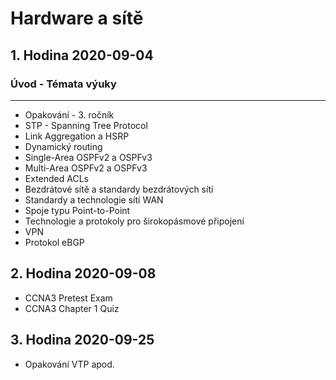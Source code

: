 # Hardware a sítě

## 1. Hodina 2020-09-04

### Úvod - Témata výuky
___
- Opakování - 3. ročník
- STP - Spanning Tree Protocol
- Link Aggregation a HSRP
- Dynamický routing
- Single-Area OSPFv2 a OSPFv3
- Multi-Area OSPFv2 a OSPFv3
- Extended ACLs
- Bezdrátové sítě a standardy bezdrátových sítí
- Standardy a technologie sítí WAN
- Spoje typu Point-to-Point
- Technologie a protokoly pro širokopásmové připojení
- VPN
- Protokol eBGP

## 2. Hodina 2020-09-08

- CCNA3 Pretest Exam
- CCNA3 Chapter 1 Quiz

## 3. Hodina 2020-09-25

- Opakování VTP apod.